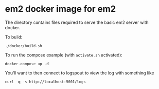 # em2 docker image for em2

The directory contains files required to serve the basic em2 server with docker.

To build:

    ./docker/build.sh

To run the compose example (with `activate.sh` activated):

    docker-compose up -d

You'll want to then connect to logspout to view the log with something like

    curl -q -s http://localhost:5001/logs
